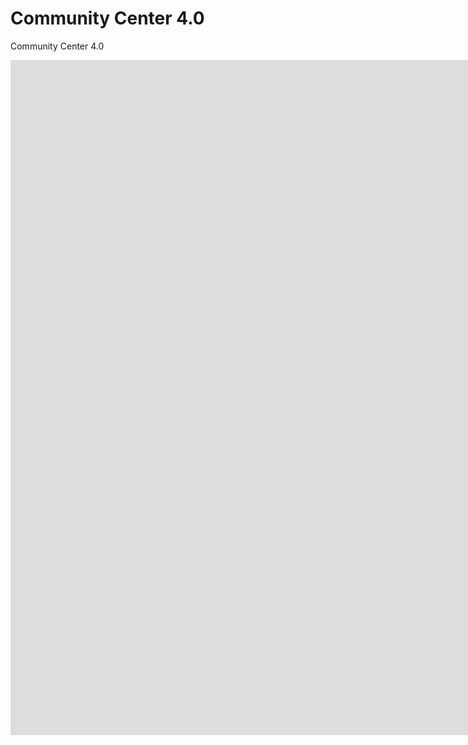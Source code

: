 # Community Center 4.0
Community Center 4.0 




<iframe width="1920" height="1080" src="https://miro.com/app/live-embed/o9J_l5LeDK0=/?moveToViewport=-768,-375,1536,749" frameBorder="0" scrolling="no" allowFullScreen></iframe>
